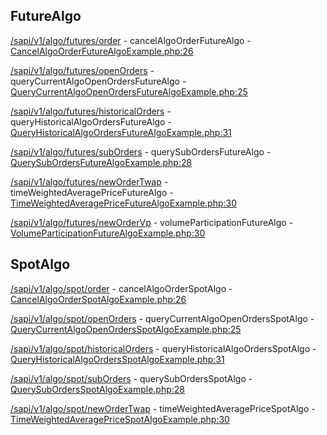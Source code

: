 ## FutureAlgo

[/sapi/v1/algo/futures/order](https://developers.binance.com/docs/algo/future-algo/Cancel-Algo-Order) - cancelAlgoOrderFutureAlgo - [CancelAlgoOrderFutureAlgoExample.php:26](/examples/algo/futurealgo/CancelAlgoOrderFutureAlgoExample.php#L26)

[/sapi/v1/algo/futures/openOrders](https://developers.binance.com/docs/algo/future-algo/Query-Current-Algo-Open-Orders) - queryCurrentAlgoOpenOrdersFutureAlgo - [QueryCurrentAlgoOpenOrdersFutureAlgoExample.php:25](/examples/algo/futurealgo/QueryCurrentAlgoOpenOrdersFutureAlgoExample.php#L25)

[/sapi/v1/algo/futures/historicalOrders](https://developers.binance.com/docs/algo/future-algo/Query-Historical-Algo-Orders) - queryHistoricalAlgoOrdersFutureAlgo - [QueryHistoricalAlgoOrdersFutureAlgoExample.php:31](/examples/algo/futurealgo/QueryHistoricalAlgoOrdersFutureAlgoExample.php#L31)

[/sapi/v1/algo/futures/subOrders](https://developers.binance.com/docs/algo/future-algo/Query-Sub-Orders) - querySubOrdersFutureAlgo - [QuerySubOrdersFutureAlgoExample.php:28](/examples/algo/futurealgo/QuerySubOrdersFutureAlgoExample.php#L28)

[/sapi/v1/algo/futures/newOrderTwap](https://developers.binance.com/docs/algo/future-algo/Time-Weighted-Average-Price-New-Order) - timeWeightedAveragePriceFutureAlgo - [TimeWeightedAveragePriceFutureAlgoExample.php:30](/examples/algo/futurealgo/TimeWeightedAveragePriceFutureAlgoExample.php#L30)

[/sapi/v1/algo/futures/newOrderVp](https://developers.binance.com/docs/algo/future-algo/Volume-Participation-New-Order) - volumeParticipationFutureAlgo - [VolumeParticipationFutureAlgoExample.php:30](/examples/algo/futurealgo/VolumeParticipationFutureAlgoExample.php#L30)

## SpotAlgo

[/sapi/v1/algo/spot/order](https://developers.binance.com/docs/algo/spot-algo/Cancel-Algo-Order) - cancelAlgoOrderSpotAlgo - [CancelAlgoOrderSpotAlgoExample.php:26](/examples/algo/spotalgo/CancelAlgoOrderSpotAlgoExample.php#L26)

[/sapi/v1/algo/spot/openOrders](https://developers.binance.com/docs/algo/spot-algo/Query-Current-Algo-Open-Orders) - queryCurrentAlgoOpenOrdersSpotAlgo - [QueryCurrentAlgoOpenOrdersSpotAlgoExample.php:25](/examples/algo/spotalgo/QueryCurrentAlgoOpenOrdersSpotAlgoExample.php#L25)

[/sapi/v1/algo/spot/historicalOrders](https://developers.binance.com/docs/algo/spot-algo/Query-Historical-Algo-Orders) - queryHistoricalAlgoOrdersSpotAlgo - [QueryHistoricalAlgoOrdersSpotAlgoExample.php:31](/examples/algo/spotalgo/QueryHistoricalAlgoOrdersSpotAlgoExample.php#L31)

[/sapi/v1/algo/spot/subOrders](https://developers.binance.com/docs/algo/spot-algo/Query-Sub-Orders) - querySubOrdersSpotAlgo - [QuerySubOrdersSpotAlgoExample.php:28](/examples/algo/spotalgo/QuerySubOrdersSpotAlgoExample.php#L28)

[/sapi/v1/algo/spot/newOrderTwap](https://developers.binance.com/docs/algo/spot-algo/Time-Weighted-Average-Price-New-Order) - timeWeightedAveragePriceSpotAlgo - [TimeWeightedAveragePriceSpotAlgoExample.php:30](/examples/algo/spotalgo/TimeWeightedAveragePriceSpotAlgoExample.php#L30)

